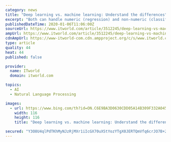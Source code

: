 ```yaml
---
category: news
title: "Deep learning vs. machine learning: Understand the differences"
excerpt: "Both can handle numeric (regression) and non-numeric (classification) problems, although there are several application areas, such as object recognition and language translation, where deep learning models tend to produce better fits than machine learning models. Machine learning algorithms are often divided into supervised (the training data ..."
publishedDateTime: 2020-01-06T11:06:00Z
sourceUrl: https://www.itworld.com/article/3512245/deep-learning-vs-machine-learning-understand-the-differences.html
ampUrl: https://www.itworld.com/article/3512245/deep-learning-vs-machine-learning-understand-the-differences.amp.html
cdnAmpUrl: https://www-itworld-com.cdn.ampproject.org/c/s/www.itworld.com/article/3512245/deep-learning-vs-machine-learning-understand-the-differences.amp.html
type: article
quality: 44
heat: 44
published: false

provider:
  name: ITworld
  domain: itworld.com

topics:
  - AI
  - Natural Language Processing

images:
  - url: https://www.bing.com/th?id=ON.C6E9BA3D0630CDD05A14B309F332A045
    width: 116
    height: 116
    title: "Deep learning vs. machine learning: Understand the differences"

secured: "Y3O8U4qlPdTKhMyNJzRjMXr1iIcGX70uXStYozYTgX0JERTQmVfq6crJO7B+2eTSvwB7SLmmJMPJ5w7qR2WIfd2EiA6G1cQ5ZnnfTXvdK4M1OUcvDln6FIrToNws/YYFzfR08Na9gmljRgqBvZ0fdGyRCQkVQEm4uYbiexplGzPxMeuV/S33mz692gEGcz4RMgI0zOBemuOiOkXeLzV/v25A5NunwdKkNA59y2ZB4XNsyMuXaZg2HEI+A9jkVn0YIFi4FIhyNor+QAZaPjVE9Q==;Igu6WCNE3aedilM8eDyA+w=="
---
```


